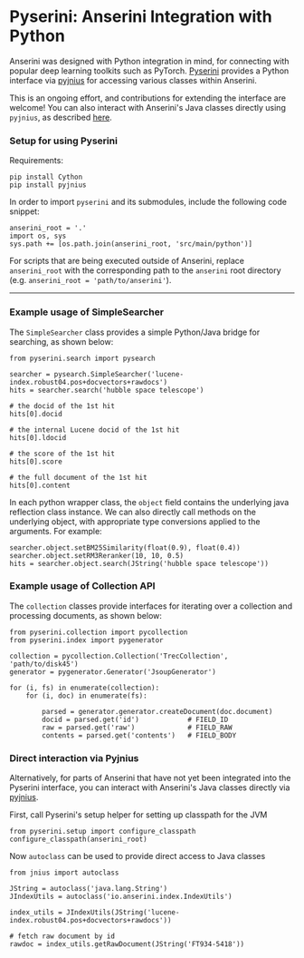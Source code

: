 # Pyserini: Anserini Integration with Python

Anserini was designed with Python integration in mind, for connecting with popular 
deep learning toolkits such as PyTorch. 
[Pyserini](https://github.com/castorini/anserini/src/main/python/pyserini) 
provides a Python interface via [pyjnius](https://github.com/kivy/pyjnius) 
for accessing various classes within Anserini.

This is an ongoing effort, and contributions for extending the interface are welcome!
You can also interact with Anserini's Java classes directly 
using `pyjnius`, as described 
[here](#Direct-interaction-via-Pyjnius).

### Setup for using Pyserini

Requirements:

```
pip install Cython
pip install pyjnius
```

In order to import `pyserini` and its submodules, include the following code snippet:
```
anserini_root = '.' 
import os, sys
sys.path += [os.path.join(anserini_root, 'src/main/python')]
```

For scripts that are being executed outside of Anserini, replace `anserini_root` 
with the corresponding path to the `anserini` root directory 
(e.g. `anserini_root = 'path/to/anserini'`).

*****

### Example usage of SimpleSearcher
The `SimpleSearcher` class provides a simple Python/Java bridge for searching, as shown below:

```
from pyserini.search import pysearch

searcher = pysearch.SimpleSearcher('lucene-index.robust04.pos+docvectors+rawdocs')
hits = searcher.search('hubble space telescope')

# the docid of the 1st hit
hits[0].docid

# the internal Lucene docid of the 1st hit
hits[0].ldocid

# the score of the 1st hit
hits[0].score

# the full document of the 1st hit
hits[0].content
```

In each python wrapper class, the `object` field contains the 
underlying java reflection class instance. 
We can also directly call methods on the underlying object,
with appropriate type conversions applied to the arguments. For example:

```
searcher.object.setBM25Similarity(float(0.9), float(0.4))
searcher.object.setRM3Reranker(10, 10, 0.5)
hits = searcher.object.search(JString('hubble space telescope'))
``` 


### Example usage of Collection API
The `collection` classes provide interfaces for iterating over a collection 
and processing documents, as shown below:

```
from pyserini.collection import pycollection
from pyserini.index import pygenerator

collection = pycollection.Collection('TrecCollection', 'path/to/disk45')
generator = pygenerator.Generator('JsoupGenerator')

for (i, fs) in enumerate(collection):
    for (i, doc) in enumerate(fs):

        parsed = generator.generator.createDocument(doc.document)
        docid = parsed.get('id')            # FIELD_ID
        raw = parsed.get('raw')             # FIELD_RAW
        contents = parsed.get('contents')   # FIELD_BODY
```

### Direct interaction via Pyjnius

Alternatively, for parts of Anserini that have not yet been integrated
into the Pyserini interface, you can interact with Anserini's Java classes 
directly via [pyjnius](https://github.com/kivy/pyjnius). 

First, call Pyserini's setup helper for setting up classpath for the JVM
```
from pyserini.setup import configure_classpath
configure_classpath(anserini_root)
```

Now `autoclass` can be used to provide direct access to Java classes

```
from jnius import autoclass

JString = autoclass('java.lang.String')
JIndexUtils = autoclass('io.anserini.index.IndexUtils')

index_utils = JIndexUtils(JString('lucene-index.robust04.pos+docvectors+rawdocs'))

# fetch raw document by id
rawdoc = index_utils.getRawDocument(JString('FT934-5418'))

```


